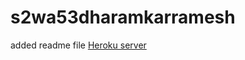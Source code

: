 # s2wa53dharamkarramesh

added readme file
[Heroku server](https://s2wa53dharamkarramesh.herokuapp.com/ ) 
